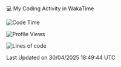 💻 My Coding Activity in WakaTime
<!--START_SECTION:waka-->
![Code Time](http://img.shields.io/badge/Code%20Time-374%20hrs%2011%20mins-blue)

![Profile Views](http://img.shields.io/badge/Profile%20Views-0-blue)

![Lines of code](https://img.shields.io/badge/From%20Hello%20World%20I%27ve%20Written-1.9%20million%20lines%20of%20code-blue)


 Last Updated on 30/04/2025 18:49:44 UTC
<!--END_SECTION:waka-->
